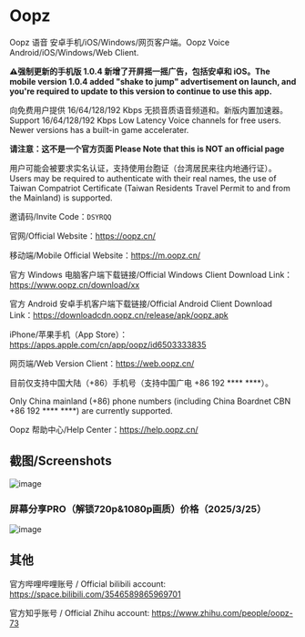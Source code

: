 # Oopz
Oopz 语音 安卓手机/iOS/Windows/网页客户端。Oopz Voice Android/iOS/Windows/Web Client. 

**⚠️强制更新的手机版 1.0.4 新增了开屏摇一摇广告，包括安卓和 iOS。The mobile version 1.0.4 added "shake to jump" advertisement on launch, and you're required to update to this version to continue to use this app.**

向免费用户提供 16/64/128/192 Kbps 无损音质语音频道和。新版内置加速器。Support 16/64/128/192 Kbps Low Latency Voice channels for free users. Newer versions has a built-in game accelerater.

**请注意：这不是一个官方页面 Please Note that this is NOT an official page**

用户可能会被要求实名认证，支持使用台胞证（台湾居民来往内地通行证）。Users may be required to authenticate with their real names, the use of Taiwan Compatriot Certificate (Taiwan Residents Travel Permit to and from the Mainland) is supported.

邀请码/Invite Code：`DSYRQQ`

官网/Official Website：<https://oopz.cn/>

移动端/Mobile Official Website：<https://m.oopz.cn/>

官方 Windows 电脑客户端下载链接/Official Windows Client Download Link：<https://www.oopz.cn/download/xx>

官方 Android 安卓手机客户端下载链接/Official Android Client Download Link：<https://downloadcdn.oopz.cn/release/apk/oopz.apk>

iPhone/苹果手机（App Store）：<https://apps.apple.com/cn/app/oopz/id6503333835>

网页端/Web Version Client：<https://web.oopz.cn/>

目前仅支持中国大陆（+86）手机号（支持中国广电 +86 192 **** ****）。

Only China mainland (+86) phone numbers (including China Boardnet CBN +86 192 **** ****) are currently supported.

Oopz 帮助中心/Help Center：<https://help.oopz.cn/>

## 截图/Screenshots

![image](https://github.com/user-attachments/assets/5a5570f0-72c6-44b6-9219-8667a1abcaa6)

### 屏幕分享PRO（解锁720p&1080p画质）价格（2025/3/25）

![image](https://github.com/user-attachments/assets/eecebf11-f0c3-4b12-8474-de8efeaf0ce1)


## 其他

官方哔哩哔哩账号 / Official bilibili account: <https://space.bilibili.com/3546589865969701>

官方知乎账号 / Official Zhihu account: <https://www.zhihu.com/people/oopz-73>
